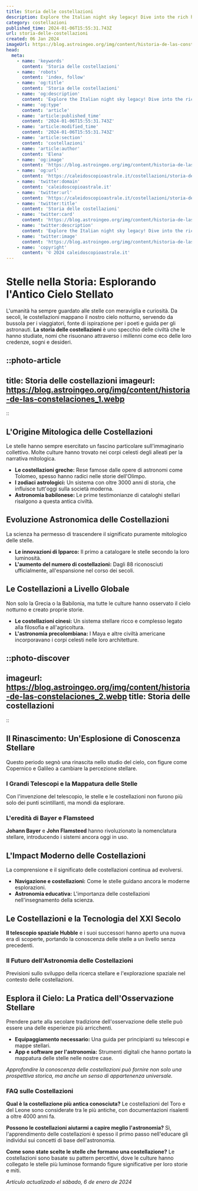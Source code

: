 ```yaml
---
title: Storia delle costellazioni
description: Explore the Italian night sky legacy! Dive into the rich history of Italys constellations and their ancient roots with our insightful guide.
category: costellazioni
published_time: 2024-01-06T15:55:31.743Z
url: storia-delle-costellazioni
created: 06 Jan 2024
imageUrl: https://blog.astroingeo.org/img/content/historia-de-las-constelaciones_1.webp
head:
  meta:
    - name: 'keywords'
      content: 'Storia delle costellazioni'
    - name: 'robots'
      content: 'index, follow'
    - name: 'og:title'
      content: 'Storia delle costellazioni'
    - name: 'og:description'
      content: 'Explore the Italian night sky legacy! Dive into the rich history of Italys constellations and their ancient roots with our insightful guide.'
    - name: 'og:type'
      content: 'article'
    - name: 'article:published_time'
      content: '2024-01-06T15:55:31.743Z'
    - name: 'article:modified_time'
      content: '2024-01-06T15:55:31.743Z'
    - name: 'article:section'
      content: 'costellazioni'
    - name: 'article:author'
      content: 'Elena'
    - name: 'og:image'
      content: 'https://blog.astroingeo.org/img/content/historia-de-las-constelaciones_1.webp'
    - name: 'og:url'
      content: 'https://caleidoscopioastrale.it/costellazioni/storia-delle-costellazioni'
    - name: 'twitter:domain'
      content: 'caleidoscopioastrale.it'
    - name: 'twitter:url'
      content: 'https://caleidoscopioastrale.it/costellazioni/storia-delle-costellazioni'
    - name: 'twitter:title'
      content: 'Storia delle costellazioni'
    - name: 'twitter:card'
      content: 'https://blog.astroingeo.org/img/content/historia-de-las-constelaciones_1.webp'
    - name: 'twitter:description'
      content: 'Explore the Italian night sky legacy! Dive into the rich history of Italys constellations and their ancient roots with our insightful guide.'
    - name: 'twitter:image'
      content: 'https://blog.astroingeo.org/img/content/historia-de-las-constelaciones_1.webp'
    - name: 'copyright'
      content: '© 2024 caleidoscopioastrale.it'
---
```

# Stelle nella Storia: Esplorando l'Antico Cielo Stellato

L'umanità ha sempre guardato alle stelle con meraviglia e curiosità. Da secoli, le costellazioni mappano il nostro cielo notturno, servendo da bussola per i viaggiatori, fonte di ispirazione per i poeti e guida per gli astronauti. **La storia delle costellazioni** è uno specchio delle civiltà che le hanno studiate, nomi che risuonano attraverso i millenni come eco delle loro credenze, sogni e desideri.

::photo-article
---
title: Storia delle costellazioni
imageurl: https://blog.astroingeo.org/img/content/historia-de-las-constelaciones_1.webp
---
::

## L'Origine Mitologica delle Costellazioni

Le stelle hanno sempre esercitato un fascino particolare sull'immaginario collettivo. Molte culture hanno trovato nei corpi celesti degli alleati per la narrativa mitologica.

- **Le costellazioni greche:** Rese famose dalle opere di astronomi come Tolomeo, spesso hanno radici nelle storie dell'Olimpo.
- **I zodiaci astrologici:** Un sistema con oltre 3000 anni di storia, che influisce tutt'oggi sulla società moderna.
- **Astronomia babilonese:** Le prime testimonianze di cataloghi stellari risalgono a questa antica civiltà.

## Evoluzione Astronomica delle Costellazioni

La scienza ha permesso di trascendere il significato puramente mitologico delle stelle.

- **Le innovazioni di Ipparco:** Il primo a catalogare le stelle secondo la loro luminosità.
- **L'aumento del numero di costellazioni:** Dagli 88 riconosciuti ufficialmente, all'espansione nel corso dei secoli.

## Le Costellazioni a Livello Globale

Non solo la Grecia o la Babilonia, ma tutte le culture hanno osservato il cielo notturno e creato proprie storie.

- **Le costellazioni cinesi:** Un sistema stellare ricco e complesso legato alla filosofia e all'agricoltura.
- **L'astronomia precolombiana:** I Maya e altre civiltà americane incorporavano i corpi celesti nelle loro architetture.

::photo-discover
---
imageurl: https://blog.astroingeo.org/img/content/historia-de-las-constelaciones_2.webp
title: Storia delle costellazioni
---
::

## Il Rinascimento: Un'Esplosione di Conoscenza Stellare

Questo periodo segnò una rinascita nello studio del cielo, con figure come Copernico e Galileo a cambiare la percezione stellare.

### I Grandi Telescopi e la Mappatura delle Stelle

Con l'invenzione del telescopio, le stelle e le costellazioni non furono più solo dei punti scintillanti, ma mondi da esplorare.

### L'eredità di Bayer e Flamsteed

**Johann Bayer** e **John Flamsteed** hanno rivoluzionato la nomenclatura stellare, introducendo i sistemi ancora oggi in uso.

## L'Impact Moderno delle Costellazioni

La comprensione e il significato delle costellazioni continua ad evolversi.

- **Navigazione e costellazioni:** Come le stelle guidano ancora le moderne esplorazioni.
- **Astronomia educativa:** L'importanza delle costellazioni nell'insegnamento della scienza.

## Le Costellazioni e la Tecnologia del XXI Secolo

**Il telescopio spaziale Hubble** e i suoi successori hanno aperto una nuova era di scoperte, portando la conoscenza delle stelle a un livello senza precedenti.

### Il Futuro dell'Astronomia delle Costellazioni

Previsioni sullo sviluppo della ricerca stellare e l'explorazione spaziale nel contesto delle costellazioni.

## Esplora il Cielo: La Pratica dell'Osservazione Stellare

Prendere parte alla secolare tradizione dell'osservazione delle stelle può essere una delle esperienze più arricchenti.

- **Equipaggiamento necessario:** Una guida per principianti su telescopi e mappe stellari.
- **App e software per l'astronomia:** Strumenti digitali che hanno portato la mappatura delle stelle nelle nostre case.

_Approfondire la conoscenza delle costellazioni può fornire non solo una prospettiva storica, ma anche un senso di appartenenza universale._

### FAQ sulle Costellazioni

**Qual è la costellazione più antica conosciuta?**
Le costellazioni del Toro e del Leone sono considerate tra le più antiche, con documentazioni risalenti a oltre 4000 anni fa.

**Possono le costellazioni aiutarmi a capire meglio l'astronomia?**
Sì, l'apprendimento delle costellazioni è spesso il primo passo nell'educare gli individui sui concetti di base dell'astronomia.

**Come sono state scelte le stelle che formano una costellazione?**
Le costellazioni sono basate su pattern percettivi, dove le culture hanno collegato le stelle più luminose formando figure significative per loro storie e miti.

_Artículo actualizado el sábado, 6 de enero de 2024_